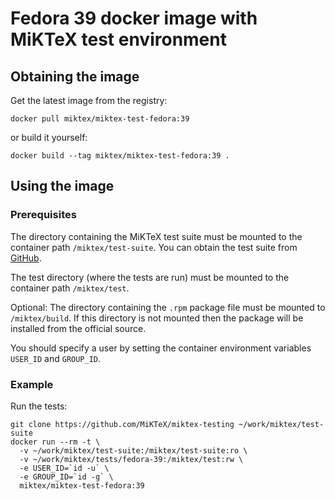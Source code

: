 # Fedora 39 docker image with MiKTeX test environment

## Obtaining the image

Get the latest image from the registry:

    docker pull miktex/miktex-test-fedora:39

or build it yourself:

    docker build --tag miktex/miktex-test-fedora:39 .

## Using the image

### Prerequisites

The directory containing the MiKTeX test suite must be mounted to the container
path `/miktex/test-suite`.  You can obtain the test suite from
[GitHub](https://github.com/MiKTeX/miktex-testing).

The test directory (where the tests are run) must be mounted to the container
path `/miktex/test`.

Optional: The directory containing the `.rpm` package file must be mounted to
`/miktex/build`.  If this directory is not mounted then the package will be
installed from the official source.

You should specify a user by setting the container environment variables
`USER_ID` and `GROUP_ID`.

### Example

Run the tests:

    git clone https://github.com/MiKTeX/miktex-testing ~/work/miktex/test-suite
    docker run --rm -t \
      -v ~/work/miktex/test-suite:/miktex/test-suite:ro \
      -v ~/work/miktex/tests/fedora-39:/miktex/test:rw \
      -e USER_ID=`id -u` \
      -e GROUP_ID=`id -g` \
      miktex/miktex-test-fedora:39
